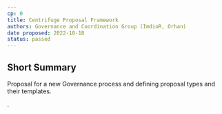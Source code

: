 ```yaml
---
cp: 0
title: Centrifuge Proposal Framework
authors: Governance and Coordination Group (ImdioR, Orhan)
date proposed: 2022-10-18
status: passed
---
```

## Short Summary
Proposal for a new Governance process and defining proposal types and their templates.


.

